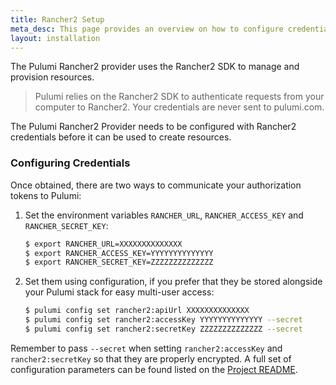 ```yaml
---
title: Rancher2 Setup
meta_desc: This page provides an overview on how to configure credentials for the Pulumi Rancher2 Provider.
layout: installation
---
```


The Pulumi Rancher2 provider uses the Rancher2 SDK to manage and provision resources.

> Pulumi relies on the Rancher2 SDK to authenticate requests from your computer to Rancher2. Your credentials are never sent
> to pulumi.com.

The Pulumi Rancher2 Provider needs to be configured with Rancher2 credentials
before it can be used to create resources.

### Configuring Credentials

Once obtained, there are two ways to communicate your authorization tokens to Pulumi:

1. Set the environment variables `RANCHER_URL`, `RANCHER_ACCESS_KEY` and `RANCHER_SECRET_KEY`:

    ```bash
    $ export RANCHER_URL=XXXXXXXXXXXXXX
    $ export RANCHER_ACCESS_KEY=YYYYYYYYYYYYYY
    $ export RANCHER_SECRET_KEY=ZZZZZZZZZZZZZZ
    ```

2. Set them using configuration, if you prefer that they be stored alongside your Pulumi stack for easy multi-user access:

    ```bash
    $ pulumi config set rancher2:apiUrl XXXXXXXXXXXXXX
    $ pulumi config set rancher2:accessKey YYYYYYYYYYYYYY --secret
    $ pulumi config set rancher2:secretKey ZZZZZZZZZZZZZZ --secret
    ```

Remember to pass `--secret` when setting `rancher2:accessKey` and `rancher2:secretKey` so that they are properly encrypted. A full set of configuration parameters
can be found listed on the [Project README](https://github.com/pulumi/pulumi-rancher2/blob/master/README.md).

